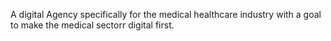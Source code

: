 A digital Agency specifically for the  medical healthcare industry with a goal to make the medical sectorr digital first.
